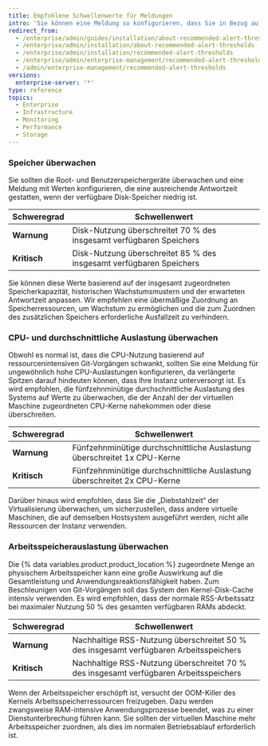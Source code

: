 ```yaml
---
title: Empfohlene Schwellenwerte für Meldungen
intro: 'Sie können eine Meldung so konfigurieren, dass Sie in Bezug auf Systemressourcenprobleme benachrichtigt werden, bevor sie sich auf die Leistung Ihrer {% data variables.product.prodname_ghe_server %}-Appliance auswirken.'
redirect_from:
  - /enterprise/admin/guides/installation/about-recommended-alert-thresholds/
  - /enterprise/admin/installation/about-recommended-alert-thresholds
  - /enterprise/admin/installation/recommended-alert-thresholds
  - /enterprise/admin/enterprise-management/recommended-alert-thresholds
  - /admin/enterprise-management/recommended-alert-thresholds
versions:
  enterprise-server: '*'
type: reference
topics:
  - Enterprise
  - Infrastructure
  - Monitoring
  - Performance
  - Storage
---
```

### Speicher überwachen

Sie sollten die Root- und Benutzerspeichergeräte überwachen und eine Meldung mit Werten konfigurieren, die eine ausreichende Antwortzeit gestatten, wenn der verfügbare Disk-Speicher niedrig ist.

| Schweregrad  | Schwellenwert                                                       |
| ------------ | ------------------------------------------------------------------- |
| **Warnung**  | Disk-Nutzung überschreitet 70 % des insgesamt verfügbaren Speichers |
| **Kritisch** | Disk-Nutzung überschreitet 85 % des insgesamt verfügbaren Speichers |

Sie können diese Werte basierend auf der insgesamt zugeordneten Speicherkapazität, historischen Wachstumsmustern und der erwarteten Antwortzeit anpassen. Wir empfehlen eine übermäßige Zuordnung an Speicherressourcen, um Wachstum zu ermöglichen und die zum Zuordnen des zusätzlichen Speichers erforderliche Ausfallzeit zu verhindern.

### CPU- und durchschnittliche Auslastung überwachen

Obwohl es normal ist, dass die CPU-Nutzung basierend auf ressourcenintensiven Git-Vorgängen schwankt, sollten Sie eine Meldung für ungewöhnlich hohe CPU-Auslastungen konfigurieren, da verlängerte Spitzen darauf hindeuten können, dass Ihre Instanz unterversorgt ist. Es wird empfohlen, die fünfzehnminütige durchschnittliche Auslastung des Systems auf Werte zu überwachen, die der Anzahl der der virtuellen Maschine zugeordneten CPU-Kerne nahekommen oder diese überschreiten.

| Schweregrad  | Schwellenwert                                                            |
| ------------ | ------------------------------------------------------------------------ |
| **Warnung**  | Fünfzehnminütige durchschnittliche Auslastung überschreitet 1x CPU-Kerne |
| **Kritisch** | Fünfzehnminütige durchschnittliche Auslastung überschreitet 2x CPU-Kerne |

Darüber hinaus wird empfohlen, dass Sie die „Diebstahlzeit“ der Virtualisierung überwachen, um sicherzustellen, dass andere virtuelle Maschinen, die auf demselben Hostsystem ausgeführt werden, nicht alle Ressourcen der Instanz verwenden.

### Arbeitsspeicherauslastung überwachen

Die {% data variables.product.product_location %} zugeordnete Menge an physischem Arbeitsspeicher kann eine große Auswirkung auf die Gesamtleistung und Anwendungsreaktionsfähigkeit haben. Zum Beschleunigen von Git-Vorgängen soll das System den Kernel-Disk-Cache intensiv verwenden. Es wird empfohlen, dass der normale RSS-Arbeitssatz bei maximaler Nutzung 50 % des gesamten verfügbaren RAMs abdeckt.

| Schweregrad  | Schwellenwert                                                                         |
| ------------ | ------------------------------------------------------------------------------------- |
| **Warnung**  | Nachhaltige RSS-Nutzung überschreitet 50 % des insgesamt verfügbaren Arbeitsspeichers |
| **Kritisch** | Nachhaltige RSS-Nutzung überschreitet 70 % des insgesamt verfügbaren Arbeitsspeichers |

Wenn der Arbeitsspeicher erschöpft ist, versucht der OOM-Killer des Kernels Arbeitsspeicherressourcen freizugeben. Dazu werden zwangsweise RAM-intensive Anwendungsprozesse beendet, was zu einer Dienstunterbrechung führen kann. Sie sollten der virtuellen Maschine mehr Arbeitsspeicher zuordnen, als dies im normalen Betriebsablauf erforderlich ist.
